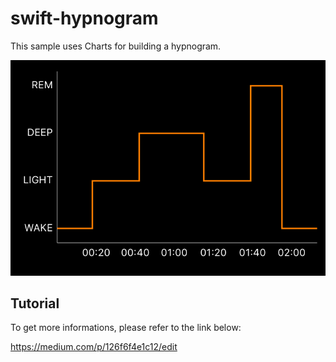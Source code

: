 # swift-hypnogram

This sample uses Charts for building a hypnogram.

![alt text](https://github.com/Dreem-Organization/swift-hypnogram/blob/master/hypnogram.png)

## Tutorial

To get more informations, please refer to the link below: 

https://medium.com/p/126f6f4e1c12/edit
